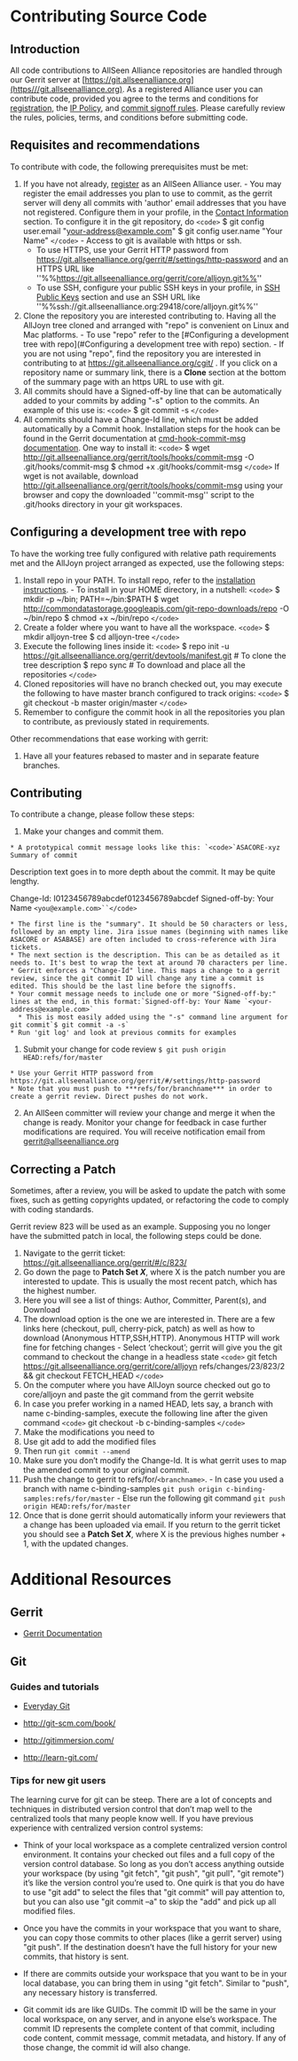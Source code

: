 # Contributing Source Code

## Introduction

All code contributions to AllSeen Alliance repositories are handled through our Gerrit server at [https://git.allseenalliance.org](https///git.allseenalliance.org). As a registered Alliance user you can contribute code, provided you agree to the terms and conditions for [registration](https///allseenalliance.org/user/register), the [IP Policy](https///allseenalliance.org/alliance/ip-policy), and [commit signoff rules](https///git.allseenalliance.org/gerrit/static/signoffrules.txt). Please carefully review the rules, policies, terms, and conditions before submitting code.

## Requisites and recommendations

To contribute with code, the following prerequisites must be met:
 1.  If you have not already, [register](https///identity.allseenalliance.org/user/register) as an AllSeen Alliance user.
    - You may register the email addresses you plan to use to commit, as the gerrit server will deny all commits with 'author' email addresses that you have not registered. Configure them in your profile, in the [Contact Information](https///git.allseenalliance.org/gerrit/#/settings/contact) section. To configure it in the git repository, do `<code>`
$ git config user.email "your-address@example.com"
$ git config user.name "Your Name"
`</code>`
    - Access to git is available with https or ssh.
      - To use HTTPS, use your Gerrit HTTP password from https://git.allseenalliance.org/gerrit/#/settings/http-password and an HTTPS URL like ''%%https://git.allseenalliance.org/gerrit/core/alljoyn.git%%''
      - To use SSH, configure your public SSH keys in your profile, in [SSH Public Keys](https///git.allseenalliance.org/gerrit/#/settings/ssh-keys) section and use an SSH URL like ''%%ssh://git.allseenalliance.org:29418/core/alljoyn.git%%''
 1.  Clone the repository you are interested contributing to. Having all the AllJoyn tree cloned and arranged with "repo" is convenient on Linux and Mac platforms.
    - To use "repo" refer to the [#Configuring a development tree with repo](#Configuring a development tree with repo) section.
    - If you are not using "repo", find the repository you are interested in contributing to at https://git.allseenalliance.org/cgit/ . If you click on a repository name or summary link, there is a **Clone** section at the bottom of the summary page with an https URL to use with git.
 2.  All commits should have a Signed-off-by line that can be automatically added to your commits by adding "-s" option to the commits. An example of this use is: `<code>`
$ git commit -s
`</code>`
 1.  All commits should have a Change-Id line, which must be added automatically by a Commit hook. Installation steps for the hook can be found in the Gerrit documentation at [cmd-hook-commit-msg documentation](https///git.allseenalliance.org/gerrit/Documentation/cmd-hook-commit-msg.html#_obtaining). One way to install it: `<code>`
$ wget http://git.allseenalliance.org/gerrit/tools/hooks/commit-msg -O .git/hooks/commit-msg
$ chmod +x .git/hooks/commit-msg
`</code>` If wget is not available, download http://git.allseenalliance.org/gerrit/tools/hooks/commit-msg using your browser and copy the downloaded ''commit-msg'' script to the .git/hooks directory in your git workspaces.

## Configuring a development tree with repo

To have the working tree fully configured with relative path requirements met and the AllJoyn project arranged as expected, use the following steps:
 1.  Install repo in your PATH. To install repo, refer to the [installation instructions](http://source.android.com/source/downloading.html#installing-repo).
    - To install in your HOME directory, in a nutshell: `<code>`
$ mkdir -p ~/bin; PATH=~/bin:$PATH
$ wget http://commondatastorage.googleapis.com/git-repo-downloads/repo -O ~/bin/repo
$ chmod +x ~/bin/repo
`</code>`
 1.  Create a folder where you want to have all the workspace. `<code>`
$ mkdir alljoyn-tree
$ cd alljoyn-tree
`</code>`
 1.  Execute the following lines inside it: `<code>`
$ repo init -u https://git.allseenalliance.org/gerrit/devtools/manifest.git # To clone the tree description
$ repo sync # To download and place all the repositories
`</code>`
 1.  Cloned repositories will have no branch checked out, you may execute the following to have master branch configured to track origins: `<code>`
$ git checkout -b master origin/master
`</code>`
 1.  Remember to configure the commit hook in all the repositories you plan to contribute, as previously stated in requirements.

Other recommendations that ease working with gerrit:
 1.  Have all your features rebased to master and in separate feature branches.

## Contributing

To contribute a change, please follow these steps:
 1.  Make your changes and commit them. 

    * A prototypical commit message looks like this: `<code>`ASACORE-xyz Summary of commit

Description text goes in to more depth about the 
commit. It may be quite lengthy.

Change-Id: I0123456789abcdef0123456789abcdef
Signed-off-by: Your Name `<you@example.com>``</code>`

    * The first line is the "summary". It should be 50 characters or less, followed by an empty line. Jira issue names (beginning with names like ASACORE or ASABASE) are often included to cross-reference with Jira tickets.
    * The next section is the description. This can be as detailed as it needs to. It's best to wrap the text at around 70 characters per line.
    * Gerrit enforces a "Change-Id" line. This maps a change to a gerrit review, since the git commit ID will change any time a commit is edited. This should be the last line before the signoffs.
    * Your commit message needs to include one or more "Signed-off-by:" lines at the end, in this format:`Signed-off-by: Your Name `<your-address@example.com>`
      * This is most easily added using the "-s" command line argument for git commit`$ git commit -a -s`
    * Run 'git log' and look at previous commits for examples
 1.  Submit your change for code review `$ git push origin HEAD:refs/for/master`

    * Use your Gerrit HTTP password from https://git.allseenalliance.org/gerrit/#/settings/http-password
    * Note that you must push to ***refs/for/branchname*** in order to create a gerrit review. Direct pushes do not work.
 2.  An AllSeen committer will review your change and merge it when the change is ready. Monitor your change for feedback in case further modifications are required. You will receive notification email from gerrit@allseenalliance.org

## Correcting a Patch

Sometimes, after a review, you will be asked to update the patch with some fixes, such as getting copyrights updated, or refactoring the code to comply with coding standards. 

Gerrit review 823 will be used as an example. Supposing you no longer have the submitted patch in local, the following steps could be done.
 1.  Navigate to the gerrit ticket: https://git.allseenalliance.org/gerrit/#/c/823/
 2.  Go down the page to **Patch Set *X***, where X is the patch number you are interested to update. This is usually the most recent patch, which has the highest number.
 3.  Here you will see a list of things: Author, Committer, Parent(s), and Download
 4.  The download option is the one we are interested in.  There are a few links here (checkout, pull, cherry-pick, patch) as well as how to download (Anonymous HTTP,SSH,HTTP). Anonymous HTTP will work fine for fetching changes
    - Select ‘checkout’; gerrit will give you the git command to checkout the change in a headless state `<code>`
git fetch https://git.allseenalliance.org/gerrit/core/alljoyn refs/changes/23/823/2 && git checkout FETCH_HEAD
`</code>`
 1.  On the computer where you have AllJoyn source checked out go to core/alljoyn and paste the git command from the gerrit website
 2.  In case you prefer working in a named HEAD, lets say, a branch with name c-binding-samples, execute the following line after the given command `<code>`
git checkout -b c-binding-samples
`</code>`
 1.  Make the modifications you need to
 2.  Use git add to add the modified files
 3.  Then run `git commit --amend`
 4.  Make sure you don’t modify the Change-Id. It is what gerrit uses to map the amended commit to your original commit.
 5.  Push the change to gerrit to refs/for/`<branchname>`.
    - In case you used a branch with name c-binding-samples `git push origin c-binding-samples:refs/for/master`
    - Else run the following git command `git push origin HEAD:refs/for/master`
 6.  Once that is done gerrit should automatically inform your reviewers that a change has been uploaded via email. If you return to the gerrit ticket you should see a **Patch Set *X***, where X is the previous highes number + 1, with the updated changes.

# Additional Resources

## Gerrit

*  [Gerrit Documentation](https///git.allseenalliance.org/gerrit/Documentation/index.html)

## Git

### Guides and tutorials


*  [Everyday Git](https///www.kernel.org/pub/software/scm/git/docs/everyday.html)

*  http://git-scm.com/book/

*  http://gitimmersion.com/

*  http://learn-git.com/

### Tips for new git users

The learning curve for git can be steep. There are a lot of concepts and techniques in distributed version control that don’t map well to the centralized tools that many people know well. If you have previous experience with centralized version control systems:

*  Think of your local workspace as a complete centralized version control environment. It contains your checked out files and a full copy of the version control database. So long as you don’t access anything outside your workspace (by using "git fetch", "git push", "git pull", "git remote") it’s like the version control you’re used to. One quirk is that you do have to use "git add" to select the files that "git commit" will pay attention to, but you can also use "git commit –a" to skip the "add" and pick up all modified files.

*  Once you have the commits in your workspace that you want to share, you can copy those commits to other places (like a gerrit server) using "git push". If the destination doesn’t have the full history for your new commits, that history is sent.

*  If there are commits outside your workspace that you want to be in your local database, you can bring them in using "git fetch". Similar to "push", any necessary history is transferred.

*  Git commit ids are like GUIDs. The commit ID will be the same in your local workspace, on any server, and in anyone else’s workspace. The commit ID represents the complete content of that commit, including code content, commit message, commit metadata, and history. If any of those change, the commit id will also change.

